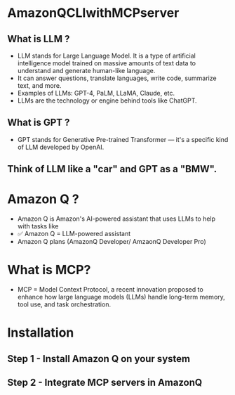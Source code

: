 # AmazonQCLIwithMCPserver

## What is LLM ?
- LLM stands for Large Language Model. It is a type of artificial intelligence model trained on massive amounts of text data to understand and generate human-like language.
- It can answer questions, translate languages, write code, summarize text, and more.
- Examples of LLMs: GPT-4, PaLM, LLaMA, Claude, etc.
- LLMs are the technology or engine behind tools like ChatGPT.


## What is GPT ?
- GPT stands for Generative Pre-trained Transformer — it's a specific kind of LLM developed by OpenAI.


## Think of LLM like a "car" and GPT as a "BMW".


# Amazon Q ?
- Amazon Q is Amazon's AI-powered assistant that uses LLMs to help with tasks like
- ✅ Amazon Q = LLM-powered assistant
- Amazon Q plans (AmazonQ Developer/ AmzaonQ Developer Pro)


# What is MCP?
- MCP = Model Context Protocol, a recent innovation proposed to enhance how large language models (LLMs) handle long-term memory, tool use, and task orchestration.


# Installation 
## Step 1 - Install Amazon Q on your system

## Step 2 - Integrate MCP servers in AmazonQ

  
